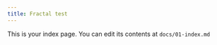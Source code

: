 ```yaml
---
title: Fractal test
---
```


This is your index page. You can edit its contents at `docs/01-index.md`
